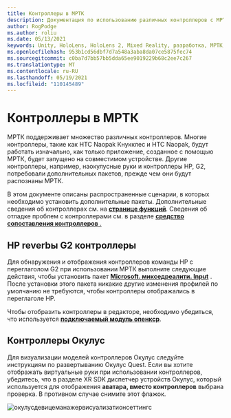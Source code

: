 ```yaml
---
title: Контроллеры в МРТК
description: Документация по использованию различных контроллеров с МРТК
author: RogPodge
ms.author: roliu
ms.date: 05/13/2021
keywords: Unity, HoloLens, HoloLens 2, Mixed Reality, разработка, МРТК, контроллеры, HP REVERB, Окулус, HTC Naopak, руки
ms.openlocfilehash: 953b1cd56dbf7d7a548a3aba8da07ce5875fec74
ms.sourcegitcommit: c0ba7d7bb57bb5dda65ee9019229b68c2ee7c267
ms.translationtype: MT
ms.contentlocale: ru-RU
ms.lasthandoff: 05/19/2021
ms.locfileid: "110145489"
---
```

# <a name="controllers-in-mrtk"></a>Контроллеры в МРТК

МРТК поддерживает множество различных контроллеров. Многие контроллеры, такие как HTC Naopak Кнукклес и HTC Naopak, будут работать изначально, как только приложение, созданное с помощью МРТК, будет запущено на совместимом устройстве. Другие контроллеры, например, наокулусные руки и контроллеры HP, G2, потребовали дополнительных пакетов, прежде чем они будут распознаны МРТК.

В этом документе описаны распространенные сценарии, в которых необходимо установить дополнительные пакеты. Дополнительные сведения об контроллерах см. на [**странице функций**](../features/input/controllers.md). Сведения об отладке проблем с контроллерами см. в разделе [ **средство сопоставления контроллеров** .](../features/tools/controller-mapping-tool.md)

## <a name="hp-reverb-g2-controllers"></a>HP reverbы G2 контроллеры

Для обнаружения и отображения контроллеров команды HP с переглаголом G2 при использовании МРТК выполните следующие действия, чтобы установить пакет [**Microsoft. микседреалити. Input**](/windows/mixed-reality/develop/unity/unity-reverb-g2-controllers#installing-microsoftmixedrealityinput-with-the-mixed-reality-feature-tool) . После установки этого пакета никакие другие изменения профилей по умолчанию не требуются, чтобы контроллеры отображались в переглаголе HP. 

Чтобы отобразить контроллеры в редакторе, необходимо убедиться, что используется [**подключаемый модуль опенкср**](/windows/mixed-reality/develop/unity/openxr-getting-started).

## <a name="oculus-controllers"></a>Контроллеры Окулус 

Для визуализации моделей контроллеров Окулус следуйте инструкциям по развертыванию Окулус Quest. Если вы хотите отображать виртуальные руки при использовании контроллеров, убедитесь, что в разделе XR SDK диспетчер устройств Окулус, который используется для отображения **аватара, вместо контроллеров** выбрана проверка. В противном случае снимите этот флажок.

![окулусдевицеманажервисуализатионсеттингс](../images/cross-platform/oculus-quest/OculusDeviceManager.png)
